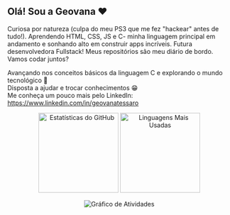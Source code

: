 ## Olá! Sou a Geovana ❤️

Curiosa por natureza (culpa do meu PS3 que me fez "hackear" antes de tudo!). Aprendendo HTML, CSS, JS e C- minha linguagem principal em andamento e sonhando alto em construir apps incríveis. Futura desenvolvedora Fullstack! Meus repositórios são meu diário de bordo.
Vamos codar juntos?

Avançando nos conceitos básicos da linguagem C e explorando o mundo tecnológico 🤩\
Disposta a ajudar e trocar conhecimentos 😁\
Me conheça um pouco mais pelo LinkedIn: https://www.linkedin.com/in/geovanatessaro

<p align="center">
  <img height="180em" src="https://github-readme-stats.vercel.app/api?username=getessaro&show_icons=true&theme=onedark&hide_border=false&custom_title=Estatísticas%20do%20GitHub" alt="Estatísticas do GitHub"/>
  <img height="180em" src="https://github-readme-stats.vercel.app/api/top-langs/?username=getessaro&layout=compact&theme=onedark&hide_border=false&custom_title=Linguagens%20Mais%20Usadas" alt="Linguagens Mais Usadas"/>
</p>

<p align="center">
  <img src="https://github-readme-activity-graph.vercel.app/graph?username=getessaro&radius=16&theme=darkl&area=true&order=5&hide_border=false&hide_title=false&custom_title=Gráfico%20de%20Atividades" alt="Gráfico de Atividades">
</p>






 
  
